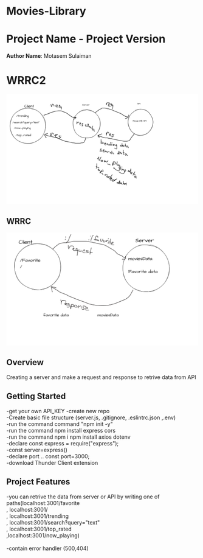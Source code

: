 # Movies-Library
# Project Name - Project Version

**Author Name**: Motasem Sulaiman
# WRRC2

![wrrc2](./wrrc2.png)
## WRRC
![wrrc](./wrrc.png)

## Overview
Creating a server and make a request and response to retrive data from API
## Getting Started
-get your own API_KEY
-create new repo <br>
-Create basic file structure (server.js, .gitignore, .eslintrc.json ,.env)
<br>
-run the command command "npm init -y" <br>
-run the command npm install express cors<br>
-run the command npm i npm install axios dotenv<br>
-declare const express = require("express");<br>
-const server=express() <br>
-declare port .. const port=3000; 
<br>
-download Thunder Client extension

## Project Features
-you can retrive the data from server or API by writing one of paths(localhost:3001/favorite <br>, localhost:3001/<br>, localhost:3001/trending <br>, localhost:3001/search?query="text" <br>, localhost:3001/top_rated <br>,localhost:3001/now_playing)<br><br>
-contain error handler (500,404)